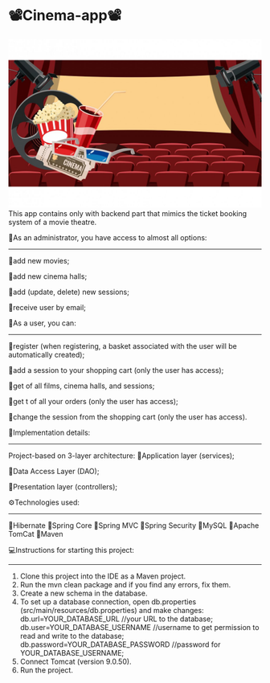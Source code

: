 # 📽️Cinema-app📽️
![img.png](img.png)
This app contains only with backend part that mimics the ticket booking system of a movie theatre.

👤As an administrator, you have access to almost all options:
_____________________________________________________________________________________________________
🔸add new movies;

🔸add new cinema halls;

🔸add (update, delete) new sessions;

🔸receive user by email;

👥As a user, you can:
_______________________________________________________________________________________________________
🔸register (when registering, a basket associated with the user will be automatically created);

🔸add a session to your shopping cart (only the user has access);

🔸get of all films, cinema halls, and sessions;

🔸get t of all your orders (only the user has access);

🔸change the session from the shopping cart (only the user has access).

📎Implementation details:
_______________________________________________________________________________________________________
Project-based on 3-layer architecture:
🔸Application layer (services);

🔸Data Access Layer (DAO);

🔸Presentation layer (controllers);

⚙️Technologies used:
_______________________________________________________________________________________________________
🔸Hibernate
🔸Spring Core
🔸Spring MVC
🔸Spring Security
🔸MySQL
🔸Apache TomCat
🔸Maven

💻Instructions for starting this project:
___________________________________________________________________________________________________________
1. Clone this project into the IDE as a Maven project.
2. Run the mvn clean package and if you find any errors, fix them.
3. Create a new schema in the database.
4. To set up a database connection, open db.properties (src/main/resources/db.properties) and make changes:
   db.url=YOUR_DATABASE_URL //your URL to the database;
   db.user=YOUR_DATABASE_USERNAME //username to get permission to read and write to the database;
   db.password=YOUR_DATABASE_PASSWORD //password for YOUR_DATABASE_USERNAME;
5. Connect Tomcat (version 9.0.50).
6. Run the project.
